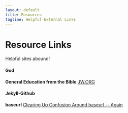 ```yaml
---
layout: default
title: Resources
tagline: Helpful External Links
---
```


# Resource Links

Helpful sites abound!

#### God
**General Education from the Bible**
[JW.ORG](https://jw.org/)

#### Jekyll-Github
**baseurl**
[Clearing Up Confusion Around baseurl -- Again](https://byparker.com/blog/2014/clearing-up-confusion-around-baseurl/)
